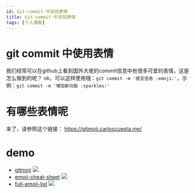 ```yaml
---
id: Git-commit-中添加表情
title: Git-commit-中添加表情
tags: [个人博客]
---
```



# git commit 中使用表情
我们经常可以在github上看到国外大佬的commit信息中有很多可爱的表情，这是怎么做到的呢？
ok，可以这样使用哦：`git commit -m '提交信息 :emoji:'`，示例：`git commit -m '增加新功能 :sparkles:'`

# 有哪些表情呢
来了，请参照这个链接：
https://gitmoji.carloscuesta.me/

# demo
* [gitmoji](https://gitmoji.dev/)
![](https://img.imgdb.cn/item/604b5f0b5aedab222cd33d73.jpg)
* [emoji-cheat-sheet](https://www.webfx.com/tools/emoji-cheat-sheet/)
![](https://img.imgdb.cn/item/604b60495aedab222cd414bf.jpg)
* [full-emoji-list](https://unicode.org/emoji/charts/full-emoji-list.html)
![](https://img.imgdb.cn/item/604b610c5aedab222cd48897.jpg)
